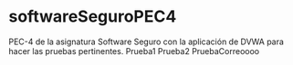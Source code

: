 # softwareSeguroPEC4

PEC-4 de la asignatura Software Seguro con la aplicación de DVWA para hacer las pruebas pertinentes.
Prueba1
Prueba2
PruebaCorreoooo
